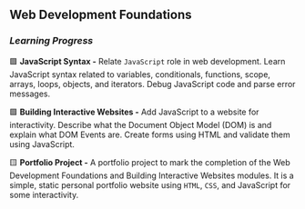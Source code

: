 ## Web Development Foundations

### _Learning Progress_

:green_square: **JavaScript Syntax -** Relate ``JavaScript`` role in web development. Learn JavaScript syntax related to variables, conditionals, functions, scope, arrays, loops, 
objects, and iterators. Debug JavaScript code and parse error messages.

:green_square: **Building Interactive Websites -** Add JavaScript to a website for interactivity. Describe what the Document Object Model (DOM) is and explain what DOM Events are. Create
forms using HTML and validate them using JavaScript.

:yellow_square: **Portfolio Project -** A portfolio project to mark the completion of the Web Development Foundations and Building Interactive Websites modules. It is a simple, static personal portfolio website using ``HTML``, ``CSS``, and JavaScript for some interactivity.